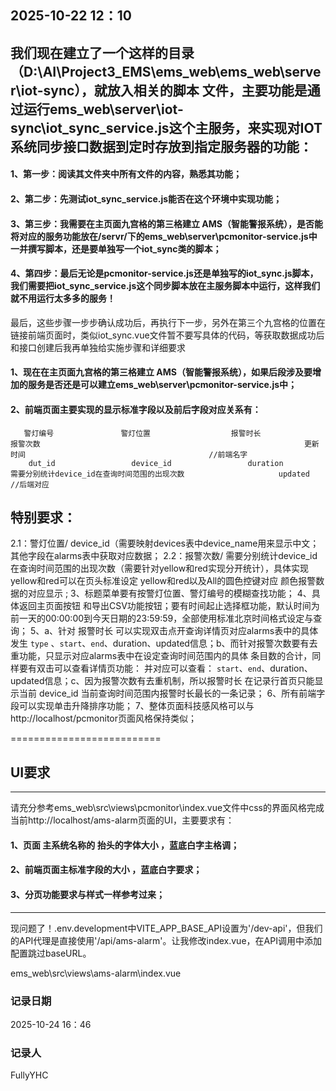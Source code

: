 
2025-10-22  12：10
--------------------------
## 我们现在建立了一个这样的目录（D:\AI\Project3_EMS\ems_web\ems_web\server\iot-sync），就放入相关的脚本 文件，主要功能是通过运行ems_web\server\iot-sync\iot_sync_service.js这个主服务，来实现对IOT系统同步接口数据到定时存放到指定服务器的功能：
#### 1、第一步：阅读其文件夹中所有文件的内容，熟悉其功能；
#### 2、第二步：先测试iot_sync_service.js能否在这个环境中实现功能；
#### 3、第三步：我需要在主页面九宫格的第三格建立 AMS（智能警报系统），是否能将对应的服务功能放在/servr/下的ems_web\server\pcmonitor-service.js中一并撰写脚本，还是要单独写一个iot_sync类的脚本；
#### 4、第四步：最后无论是pcmonitor-service.js还是单独写的iot_sync.js脚本，我们需要把iot_sync_service.js这个同步脚本放在主服务脚本中运行，这样我们就不用运行太多多的服务！
最后，这些步骤一步步确认成功后，再执行下一步，另外在第三个九宫格的位置在链接前端页面时，类似iot_sync.vue文件暂不要写具体的代码，等获取数据成功后和接口创建后我再单独给实施步骤和详细要求


#### 1、现在在主页面九宫格的第三格建立 AMS（智能警报系统），如果后段涉及要增加的服务是否还是可以建立ems_web\server\pcmonitor-service.js中；
#### 2、前端页面主要实现的显示标准字段以及前后字段对应关系有：
       警灯编号               警灯位置                  报警时长                                                 报警次数                                                           更新时间                                         //前端名字
        dut_id                 device_id                 duration               需要分别统计device_id在查询时间范围的出现次数                     updated                                        //后端对应
## 特别要求：
2.1：警灯位置/ device_id（需要映射devices表中device_name用来显示中文；其他字段在alarms表中获取对应数据；
2.2：报警次数/ 需要分别统计device_id在查询时间范围的出现次数（需要针对yellow和red实现分开统计），具体实现yellow和red可以在页头标准设定  yellow和red以及All的圆色控键对应 颜色报警数据的对应显示 ; 
3、标题菜单要有按警灯位置、警灯编号的模糊查找功能；
4、具体返回主页面按钮 和导出CSV功能按钮；要有时间起止选择框功能，默认时间为前一天的00:00:00到今天日期的23:59:59，全部使用标准北京时间格式设定与查询；
5、a、针对 报警时长 可以实现双击点开查询详情页对应alarms表中的具体 发生 `type` 、`start`、`end`、duration、updated信息；b、而针对报警次数要有去重功能，只显示对应alarms表中在设定查询时间范围内的具体 条目数的合计，同样要有双击可以查看详情页功能：
并对应可以查看： `start`、`end`、duration、updated信息；c、因为报警次数有去重机制，所以报警时长 在记录行首页只能显示当前   device_id 当前查询时间范围内报警时长最长的一条记录；
6、所有前端字段可以实现单击升降排序功能；
7、整体页面科技感风格可以与http://localhost/pcmonitor页面风格保持类似；

==========================
## UI要求
-----------------------------------------------
请充分参考ems_web\src\views\pcmonitor\index.vue文件中css的界面风格完成当前http://localhost/ams-alarm页面的UI，主要要求有：
#### 1、页面 主系统名称的 抬头的字体大小 ，蓝底白字主格调；
#### 2、前端页面主标准字段的大小 ，蓝底白字要求；
#### 3、分页功能要求与样式一样参考过来；
-----------------------------------------------
现问题了！.env.development中VITE_APP_BASE_API设置为'/dev-api'，但我们的API代理是直接使用'/api/ams-alarm'。让我修改index.vue，在API调用中添加配置跳过baseURL。

ems_web\src\views\ams-alarm\index.vue
### 记录日期
2025-10-24 16：46

### 记录人
FullyYHC
